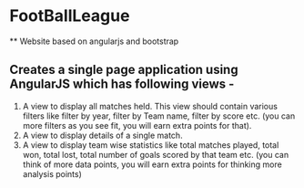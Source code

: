 # FootBallLeague
** Website based on angularjs and bootstrap
## Creates a single page application using AngularJS which has following views -
 1. A view to display all matches held. This view should contain various filters like
filter by year, filter by Team name, filter by score etc. (you can more filters as you
see fit, you will earn extra points for that).
 1. A view to display details of a single match.
 1. A view to display team wise statistics like total matches played, total won, total
 lost, total number of goals scored by that team etc. (you can think of more data
 points, you will earn extra points for thinking more analysis points)

